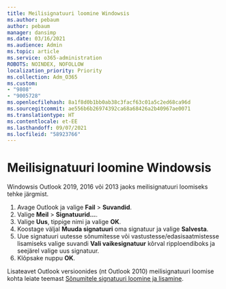 ```yaml
---
title: Meilisignatuuri loomine Windowsis
ms.author: pebaum
author: pebaum
manager: dansimp
ms.date: 03/16/2021
ms.audience: Admin
ms.topic: article
ms.service: o365-administration
ROBOTS: NOINDEX, NOFOLLOW
localization_priority: Priority
ms.collection: Adm_O365
ms.custom:
- "9808"
- "9005728"
ms.openlocfilehash: 8a1f8d0b1bb0ab38c3facf63c01a5c2ed68ca96d
ms.sourcegitcommit: ae556b6b26974392ca68a68426a2b40967ae0071
ms.translationtype: HT
ms.contentlocale: et-EE
ms.lasthandoff: 09/07/2021
ms.locfileid: "58923766"
---
```

# <a name="create-an-email-signature-in-outlook-for-windows"></a>Meilisignatuuri loomine Windowsis

Windowsis Outlook 2019, 2016 või 2013 jaoks meilisignatuuri loomiseks tehke järgmist.

1. Avage Outlook ja valige **Fail** > **Suvandid**.
1. Valige **Meil** > **Signatuurid…**.
1. Valige **Uus**, tippige nimi ja valige **OK**.
1. Koostage väljal **Muuda signatuuri** oma signatuur ja valige **Salvesta**.
1. Uue signatuuri uutesse sõnumitesse või vastustesse/edasisaatmistesse lisamiseks valige suvandi **Vali vaikesignatuur** kõrval ripploendiboks ja seejärel valige uus signatuur.
1. Klõpsake nuppu **OK**.

Lisateavet Outlook versioonides (nt Outlook 2010) meilisignatuuri loomise kohta leiate teemast [Sõnumitele signatuuri loomine ja lisamine](https://support.microsoft.com/office/8ee5d4f4-68fd-464a-a1c1-0e1c80bb27f2#ID0EAADAAA=Office_2007_-_2010).